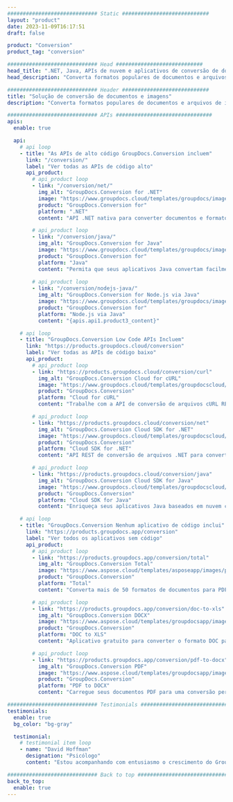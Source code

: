 ```yaml
---
############################# Static ############################
layout: "product"
date: 2023-11-09T16:17:51
draft: false

product: "Conversion"
product_tag: "conversion"

############################# Head ############################
head_title: ".NET, Java, APIs de nuvem e aplicativos de conversão de documentos por GroupDocs"
head_description: "Converta formatos populares de documentos e arquivos de imagem em qualquer plataforma com soluções baseadas em aplicativos e APIs."

############################# Header ############################
title: "Solução de conversão de documentos e imagens"
description: "Converta formatos populares de documentos e arquivos de imagem em qualquer plataforma com soluções baseadas em aplicativos e APIs."

############################# APIs ###############################
apis:
  enable: true

  api:
    # api loop
    - title: "As APIs de alto código GroupDocs.Conversion incluem"
      link: "/conversion/"
      label: "Ver todas as APIs de código alto"
      api_product:
        # api_product loop
        - link: "/conversion/net/"
          img_alt: "GroupDocs.Conversion for .NET"
          image: "https://www.groupdocs.cloud/templates/groupdocs/images/product-logos/groupdocs-conversion-net.png"
          product: "GroupDocs.Conversion for"
          platform: ".NET"
          content: "API .NET nativa para converter documentos e formatos de arquivo de imagem com precisão em qualquer tipo de aplicativo .NET. Suporta a adição de marcas d'água de imagem durante a conversão."

        # api_product loop
        - link: "/conversion/java/"
          img_alt: "GroupDocs.Conversion for Java"
          image: "https://www.groupdocs.cloud/templates/groupdocs/images/product-logos/groupdocs-conversion-java.png"
          product: "GroupDocs.Conversion for"
          platform: "Java"
          content: "Permita que seus aplicativos Java convertam facilmente entre todos os formatos de documentos padrão do setor, incluindo Microsoft Office, PDF, HTML, imagens e muitos outros."
          
        # api_product loop
        - link: "/conversion/nodejs-java/"
          img_alt: "GroupDocs.Conversion for Node.js via Java"
          image: "https://www.groupdocs.cloud/templates/groupdocs/images/product-logos/groupdocs-conversion-nodejs-java.png"
          product: "GroupDocs.Conversion for"
          platform: "Node.js via Java"
          content: "{apis.api1.product3_content}"

    # api loop
    - title: "GroupDocs.Conversion Low Code APIs Incluem"
      link: "https://products.groupdocs.cloud/conversion"
      label: "Ver todas as APIs de código baixo"
      api_product:
        # api_product loop
        - link: "https://products.groupdocs.cloud/conversion/curl"
          img_alt: "GroupDocs.Conversion Cloud for cURL"
          image: "https://www.groupdocs.cloud/templates/groupdocscloud/images/sdk/272x272/groupdocs_conversion-for-curl.png"
          product: "GroupDocs.Conversion"
          platform: "Cloud for cURL"
          content: "Trabalhe com a API de conversão de arquivos cURL RESTful para converter facilmente o Microsoft Office, PDF, Email, Project, HTML e outros formatos de arquivo comuns em seus aplicativos."

        # api_product loop
        - link: "https://products.groupdocs.cloud/conversion/net"
          img_alt: "GroupDocs.Conversion Cloud SDK for .NET"
          image: "https://www.groupdocs.cloud/templates/groupdocscloud/images/sdk/272x272/groupdocs_conversion-for-net.png"
          product: "GroupDocs.Conversion"
          platform: "Cloud SDK for .NET"
          content: "API REST de conversão de arquivos .NET para converter facilmente o Microsoft Office, PDF, Email, Project, HTML e outros formatos de arquivo comuns em qualquer plataforma usando o Cloud SDK."

        # api_product loop
        - link: "https://products.groupdocs.cloud/conversion/java"
          img_alt: "GroupDocs.Conversion Cloud SDK for Java"
          image: "https://www.groupdocs.cloud/templates/groupdocscloud/images/sdk/272x272/groupdocs_conversion-for-java.png"
          product: "GroupDocs.Conversion"
          platform: "Cloud SDK for Java"
          content: "Enriqueça seus aplicativos Java baseados em nuvem com recursos avançados de conversão de documentos em qualquer plataforma capaz de chamar APIs REST."

    # api loop
    - title: "GroupDocs.Conversion Nenhum aplicativo de código inclui"
      link: "https://products.groupdocs.app/conversion"
      label: "Ver todos os aplicativos sem código"
      api_product:
        # api_product loop
        - link: "https://products.groupdocs.app/conversion/total"
          img_alt: "GroupDocs.Conversion Total"
          image: "https://www.aspose.cloud/templates/asposeapp/images/products/logo/aspose_conversion-app.png"
          product: "GroupDocs.Conversion"
          platform: "Total"
          content: "Converta mais de 50 formatos de documentos para PDF, XLSX, DOCX, XPS, HTML e muito mais."

        # api_product loop
        - link: "https://products.groupdocs.app/conversion/doc-to-xls"
          img_alt: "GroupDocs.Conversion DOCX"
          image: "https://www.aspose.cloud/templates/groupdocsapp/images/products/logo/groupdocs_words-app.png"
          product: "GroupDocs.Conversion"
          platform: "DOC to XLS"
          content: "Aplicativo gratuito para converter o formato DOC para XLS de qualquer navegador da web."

        # api_product loop
        - link: "https://products.groupdocs.app/conversion/pdf-to-docx"
          img_alt: "GroupDocs.Conversion PDF"
          image: "https://www.aspose.cloud/templates/groupdocsapp/images/products/logo/groupdocs_pdf-app.png"
          product: "GroupDocs.Conversion"
          platform: "PDF to DOCX"
          content: "Carregue seus documentos PDF para uma conversão perfeita para o formato Word (DOCX)."

############################# Testimonials ###############################
testimonials:
  enable: true
  bg_color: "bg-gray"

  testimonial:
    # testimonial item loop
    - name: "David Hoffman"
      designation: "Psicólogo"
      content: "Estou acompanhando com entusiasmo o crescimento do GroupDocs. A capacidade de resposta de toda a sua equipe me ajudou muito, quando falo com alguém no GroupDocs posso garantir que alguém está ouvindo e fazendo as coisas acontecerem."

############################# Back to top ###############################
back_to_top:
  enable: true
---
```

